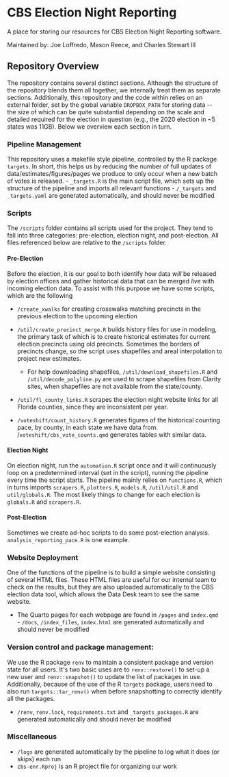 # CBS Election Night Reporting

A place for storing our resources for CBS Election Night Reporting software.

Maintained by: Joe Loffredo, Mason Reece, and Charles Stewart III

## Repository Overview

The repository contains several distinct sections. Although the structure of the repository blends them all together, we internally treat them as separate sections. Additionally, this repository and the code within relies on an external folder, set by the global variable `DROPBOX_PATH` for storing data -- the size of which can be quite substantial depending on the scale and detailed required for the election in question (e.g., the 2020 election in \~5 states was 11GB). Below we overview each section in turn.

### Pipeline Management

This repository uses a makefile style pipeline, controlled by the R package `targets`. In short, this helps us by reducing the number of full updates of data/estimates/figures/pages we produce to only occur when a new batch of votes is released. - `_targets.R` is the main script file, which sets up the structure of the pipeline and imports all relevant functions - `/_targets` and `_targets.yaml` are generated automatically, and should never be modified

### Scripts

The `/scripts` folder contains all scripts used for the project. They tend to fall into three categories: pre-election, election night, and post-election. All files referenced below are relative to the `/scripts` folder.

#### Pre-Election

Before the election, it is our goal to both identify how data *will* be released by election offices and gather historical data that can be merged *live* with incoming election data. To assist with this purpose we have some scripts, which are the following

-   `/create_xwalks` for creating crosswalks matching precincts in the previous election to the upcoming election

-   `/util/create_precinct_merge.R` builds history files for use in modeling, the primary task of which is to create historical estimates for current election precincts using old precincts. Sometimes the borders of precincts change, so the script uses shapefiles and areal interpolation to project new estimates.

    -   For help downloading shapefiles, `/util/download_shapefiles.R` and `/util/decode_polyline.py` are used to scrape shapefiles from Clarity sites, when shapefiles are not available from the state/county.

-   `/util/fl_county_links.R` scrapes the election night website links for all Florida counties, since they are inconsistent per year.

-   `/voteshift/count_history.R` generates figures of the historical counting pace, by county, in each state we have data from. /`voteshift/cbs_vote_counts.qmd` generates tables with similar data.

#### Election Night

On election night, run the `automation.R` script once and it will continuously loop on a predetermined interval (set in the script), running the pipeline every time the script starts. The pipeline mainly relies on `functions.R`, which in turns imports `scrapers.R`, `plotters.R`, `models.R`, `/util/util.R` and `util/globals.R`. The most likely things to change for each election is `globals.R` and `scrapers.R`.

#### Post-Election

Sometimes we create ad-hoc scripts to do some post-election analysis. `analysis_reporting_pace.R` is one example.

### Website Deployment

One of the functions of the pipeline is to build a simple website consisting of several HTML files. These HTML files are useful for our internal team to check on the results, but they are also uploaded automatically to the CBS election data tool, which allows the Data Desk team to see the same website.

-   The Quarto pages for each webpage are found in `/pages` and `index.qmd` - `/docs`, `/index_files`, `index.html` are generated automatically and should never be modified

### Version control and package management:

We use the R package `renv` to maintain a consistent package and version state for all users. It's two basic uses are to `renv::restore()` to set-up a new user and `renv::snapshot()` to update the list of packages in use. Additionally, because of the use of the R `targets` package, users need to also run `targets::tar_renv()` when before snapshotting to correctly identify all the packages.

-   `/renv`, `renv.lock`, `requirements.txt` and `_targets_packages.R` are generated automatically and should never be modified

### Miscellaneous

-   `/logs` are generated automatically by the pipeline to log what it does (or skips) each run
-   `cbs-enr.Rproj` is an R project file for organizing our work
